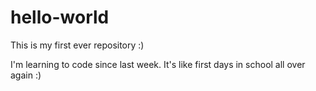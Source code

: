 # hello-world
This is my first ever repository :)

I'm learning to code since last week. It's like first days in school all over again :)

